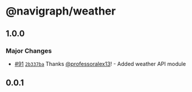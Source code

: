 # @navigraph/weather

## 1.0.0

### Major Changes

- [#91](https://github.com/Navigraph/navigraph-js-sdk/pull/91) [`2b337ba`](https://github.com/Navigraph/navigraph-js-sdk/commit/2b337ba32e7c3e86c6c90582376e76c780ba45c1) Thanks [@professoralex13](https://github.com/professoralex13)! - Added weather API module

## 0.0.1
